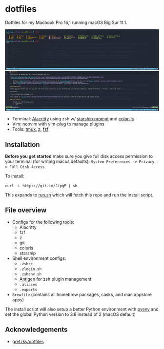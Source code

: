 # dotfiles

Dotfiles for my Macbook Pro 16,1 running macOS Big Sur 11.1.

![alacritty with zsh, tmux, starship prompt and colorls](https://raw.githubusercontent.com/caiofct/dotfiles/main/images/alacritty%2Btmux.png)
![neovim](https://raw.githubusercontent.com/caiofct/dotfiles/main/images/vim.png)

-   Terminal: [Alacritty](https://github.com/jwilm/alacritty) using zsh w/ [starship prompt](https://starship.rs/) and [color-ls](https://github.com/athityakumar/colorls)
-   Vim: [neovim](https://neovim.io/) with [vim-plug](https://github.com/junegunn/vim-plug) to manage plugins
-   Tools: [tmux](https://github.com/tmux/tmux), [z](https://github.com/rupa/z), [fzf](https://github.com/junegunn/fzf)

## Installation

**Before you get started** make sure you give full disk access permission to your terminal (for writing macos defaults). `System Preferences -> Privacy -> Full Disk Access`.

To install:

`curl -L https://git.io/JLpgP | sh`

This expands to [run.sh](https://github.com/caiofct/dotfiles/blob/master/run.sh) which will fetch this repo and run the install script.

## File overview

-   Configs for the following tools:
    -   Alacritty
    -   fzf
    -   z
    -   git
    -   colorls
    -   starship
-   Shell environment configs:
    -   `.zshrc`
    -   `.zlogin.sh`
    -   `.zshenv.sh`
    -   [Antigen](https://github.com/zsh-users/antigen) for zsh plugin management
    -   `.aliases`
    -   `.exports`
-   `Brewfile` (contains all homebrew packages, casks, and mac appstore apps)

The install script will also setup a better Python environment with [pyenv](https://github.com/pyenv/pyenv) and set the global Python version to 3.8 instead of 2 (macOS default)

## Acknowledgements

-   [gretzky/dotfiles](https://github.com/gretzky/dotfiles)
